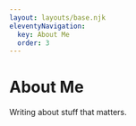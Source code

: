```yaml
---
layout: layouts/base.njk
eleventyNavigation:
  key: About Me
  order: 3
---
```

# About Me

Writing about stuff that matters.
